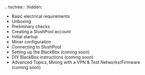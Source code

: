 .. toctree::
   :hidden:

- Basic electrical requirements
- Unboxing
- Preliminary checks
- Creating a SlushPool account
- Initial startup
- Miner configuration
- Connecting to SlushPool
- Setting up the BlackBox (coming soon)
- DIY BlackBox instructions (coming soon)
- Advanced Topics, Mining with a VPN & Test Networks/Firmware (coming soon)
